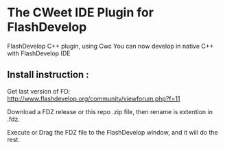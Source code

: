 # The CWeet IDE Plugin for FlashDevelop
FlashDevelop C++ plugin, using Cwc
You can now develop in native C++ with FlashDevelop IDE

## Install instruction :

Get last version of FD: http://www.flashdevelop.org/community/viewforum.php?f=11

Download a FDZ release or this repo .zip file, then rename is extention in .fdz.

Execute or Drag the FDZ file to the FlashDevelop window, and it will do the rest.
